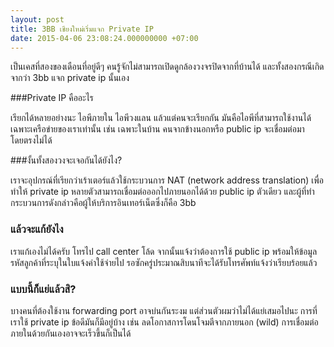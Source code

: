 ```yaml
---
layout: post
title: 3BB เชียงใหม่เริ่มแจก Private IP
date: 2015-04-06 23:08:24.000000000 +07:00
---
```

เป็นเคสที่สองของเดือนที่อยู่ดีๆ คนรู้จักไม่สามารถเปิดดูกล้องวงจรปิดจากที่บ้านได้ และทั้งสองกรณีเกิดจากว่า 3bb แจก private ip นั้นเอง

###Private IP คืออะไร

เรียกได้หลายอย่างนะ ไอพีภายใน ไอพีวงแลน แล้วแต่คนจะเรียกกัน มันคือไอพีที่สามารถใช้งานได้เฉพาะเครือข่ายของเราเท่านั้น เช่น เฉพาะในบ้าน คนจากข้างนอกหรือ public ip จะเชื่อมต่อมาโดยตรงไม่ได้

###งั้นทั้งสองวงจะเจอกันได้ยังไง?

เราจะอุปกรณ์ที่เรียกว่าเร้าเตอร์แล้วใช้กระบวนการ NAT (network address translation) เพื่อทำให้ private ip หลายตัวสามารถเชื่อมต่อออกไปภายนอกได้ด้วย public ip ตัวเดียว และผู้ที่ทำกระบวนการดังกล่าวคือผู้ให้บริการอินเทอร์เน็ตซึ่งก็คือ 3bb

### แล้วจะแก้ยังไง

เราแก้เองไม่ได้ครับ โทรไป call center โล้ด จากนั้นแจ้งว่าต้องการใช้ public ip พร้อมให้ข้อมูลรหัสลูกค้าที่ระบุในใบแจ้งค่าใช้จ่ายไป รอซักครู่ประมาณสิบนาทีจะได้รับโทรศัพท์แจ้งว่าเรียบร้อยแล้ว

### แบบนี้ก็แย่แล้วสิ?

บางคนที่ต้องใช้งาน forwarding port อาจบ่นกันระงม แต่ส่วนตัวผมว่าไม่ได้แย่เสมอไปนะ การที่เราใช้ private ip ข้อดีมันก็มีอยู่บ้าง เช่น ลดโอกาสการโดนโจมตีจากภายนอก (wild) การเชื่อมต่อภายในด้วยกันเองอาจจะเร็วขึ้นก็เป็นได้
